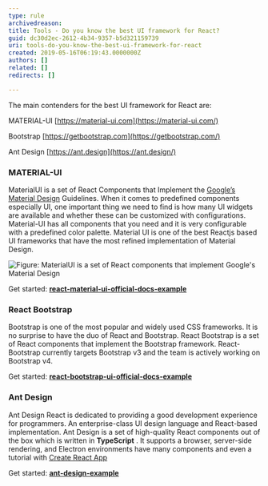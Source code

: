 ```yaml
---
type: rule
archivedreason: 
title: Tools - Do you know the best UI framework for React?
guid: dc30d2ec-2612-4b34-9357-b5d321159739
uri: tools-do-you-know-the-best-ui-framework-for-react
created: 2019-05-16T06:19:43.0000000Z
authors: []
related: []
redirects: []

---
```


The main contenders for the best UI framework for React are:

<!--endintro-->

MATERIAL-UI     [https://material-ui.com](https://material-ui.com/)

Bootstrap     [https://getbootstrap.com](https://getbootstrap.com/)

Ant Design     [https://ant.design](https://ant.design/)

### MATERIAL-UI


MaterialUI is a set of React Components that Implement the [Google’s Material Design](https://material.io/guidelines/material-design/introduction.html) Guidelines. When it comes to predefined components especially UI, one important thing we need to find is how many UI widgets are available and whether these can be customized with configurations. Material-UI has all components that you need and it is very configurable with a predefined color palette. Material UI is one of the best Reactjs based UI frameworks that have the most refined implementation of Material Design.

![Figure: MaterialUI is a set of React components that implement Google's Material Design](Snipaste\_2019-05-14\_18-04-27.jpg)  


Get started:        [**react-material-ui-official-docs-example**](https://stackblitz.com/edit/react-material-ui-official-docs-example)

### React Bootstrap


Bootstrap is one of the most popular and widely used CSS frameworks. It is no surprise to have the duo of React and Bootstrap. React Bootstrap is a set of React components that implement the Bootstrap framework. React-Bootstrap currently targets Bootstrap v3 and the team is actively working on Bootstrap v4.

Get started:        [**react-bootstrap-ui-official-docs-example**](https://stackblitz.com/edit/react-bootstrap-examples)

### Ant Design


Ant Design React is dedicated to providing a good development experience for programmers. An enterprise-class UI design language and React-based implementation. Ant Design is a set of high-quality React components out of the box which is written in         **TypeScript** . It supports a browser, server-side rendering, and Electron environments have many components and even a tutorial with [Create React App](https://ant.design/docs/react/use-with-create-react-app)

Get started:        [**ant-design-example**](https://codesandbox.io/s/wk04r016q8?from-embed)
